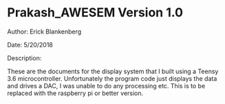 # Prakash_AWESEM Version 1.0

Author: Erick Blankenberg

Date: 5/20/2018

Description:

  These are the documents for the display system that I built using a Teensy 3.6 microcontroller. Unfortunately the program code just displays the data and drives a DAC, I was unable to do any processing etc. This is to be replaced with the raspberry pi or better version.
